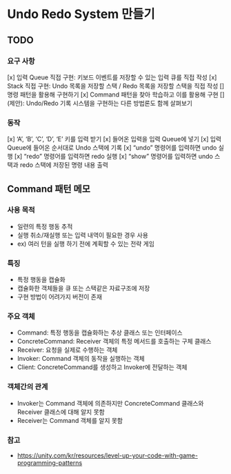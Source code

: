 # Undo Redo System 만들기

## TODO
### 요구 사항
[x] 입력 Queue 직접 구현: 키보드 이벤트를 저장할 수 있는 입력 큐를 직접 작성
[x] Stack 직접 구현: Undo 목록을 저장할 스택 / Redo 목록을 저장할 스택을 직접 작성
[] 명령 패턴을 활용해 구현하기
	[x] Command 패턴을 찾아 학습하고 이를 활용해 구현
	[] (제안): Undo/Redo 기록 시스템을 구현하는 다른 방법론도 함께 살펴보기
### 동작
[x] ‘A’, ‘B’, ‘C’, ‘D’, ‘E’ 키를 입력 받기
[x] 들어온 입력을 입력 Queue에 넣기
[x] 입력 Queue에 들어온 순서대로 Undo 스택에 기록
[x] “undo” 명령어를 입력하면 undo 실행
[x] “redo” 명령어를 입력하면 redo 실행
[x] “show” 명령어를 입력하면 undo 스택과 redo 스택에 저장된 명령 내용 출력

## Command 패턴 메모

### 사용 목적
- 일련의 특정 행동 추적
- 실행 취소/재실행 또는 입력 내역이 필요한 경우 사용 
- ex) 여러 턴을 실행 하기 전에 계획할 수 있는 전략 게임

### 특징
- 특정 행동을 캡슐화
- 캡슐화한 객체들을 큐 또는 스택같은 자료구조에 저장
- 구현 방법이 어려가지 버전이 존재

### 주요 객체
- Command: 특정 행동을 캡슐화하는 추상 클래스 또는 인터페이스
- ConcreteCommand: Receiver 객체의 특정 메서드를 호출하는 구체 클래스
- Receiver: 요청을 실제로 수행하는 객체
- Invoker: Command 객체의 동작을 실행하는 객체
- Client: ConcreteCommand를 생성하고 Invoker에 전달하는 객체

### 객체간의 관계
- Invoker는 Command 객체에 의존하지만 ConcreteCommand 클래스와 Receiver 클래스에 대해 알지 못함
- Receiver는 Command 객체를 알지 못함

### 참고
- https://unity.com/kr/resources/level-up-your-code-with-game-programming-patterns